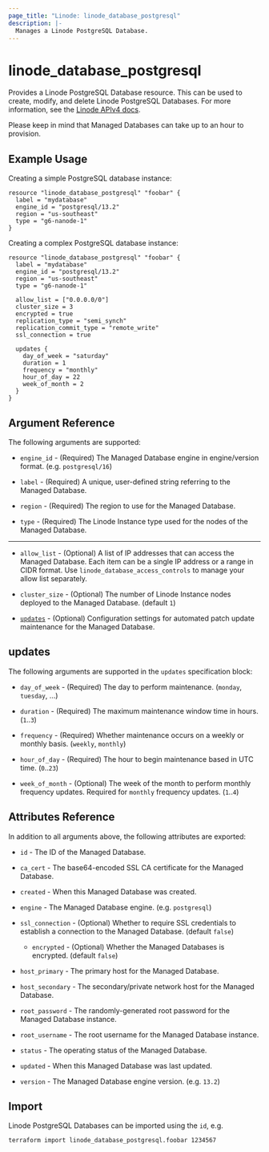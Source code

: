```yaml
---
page_title: "Linode: linode_database_postgresql"
description: |-
  Manages a Linode PostgreSQL Database.
---
```


# linode\_database\_postgresql

Provides a Linode PostgreSQL Database resource. This can be used to create, modify, and delete Linode PostgreSQL Databases.
For more information, see the [Linode APIv4 docs](https://techdocs.akamai.com/linode-api/reference/post-databases-postgre-sql-instances).

Please keep in mind that Managed Databases can take up to an hour to provision.

## Example Usage

Creating a simple PostgreSQL database instance:

```hcl
resource "linode_database_postgresql" "foobar" {
  label = "mydatabase"
  engine_id = "postgresql/13.2"
  region = "us-southeast"
  type = "g6-nanode-1"
}
```

Creating a complex PostgreSQL database instance:

```hcl
resource "linode_database_postgresql" "foobar" {
  label = "mydatabase"
  engine_id = "postgresql/13.2"
  region = "us-southeast"
  type = "g6-nanode-1"

  allow_list = ["0.0.0.0/0"]
  cluster_size = 3
  encrypted = true
  replication_type = "semi_synch"
  replication_commit_type = "remote_write"
  ssl_connection = true

  updates {
    day_of_week = "saturday"
    duration = 1
    frequency = "monthly"
    hour_of_day = 22
    week_of_month = 2
  }
}
```

## Argument Reference

The following arguments are supported:

* `engine_id` - (Required) The Managed Database engine in engine/version format. (e.g. `postgresql/16`)

* `label` - (Required) A unique, user-defined string referring to the Managed Database.

* `region` - (Required) The region to use for the Managed Database.

* `type` - (Required) The Linode Instance type used for the nodes of the Managed Database.

- - -

* `allow_list` - (Optional) A list of IP addresses that can access the Managed Database. Each item can be a single IP address or a range in CIDR format. Use `linode_database_access_controls` to manage your allow list separately.

* `cluster_size` - (Optional) The number of Linode Instance nodes deployed to the Managed Database. (default `1`)

* [`updates`](#updates) - (Optional) Configuration settings for automated patch update maintenance for the Managed Database.

## updates

The following arguments are supported in the `updates` specification block:

* `day_of_week` - (Required) The day to perform maintenance. (`monday`, `tuesday`, ...)

* `duration` - (Required) The maximum maintenance window time in hours. (`1`..`3`)

* `frequency` - (Required) Whether maintenance occurs on a weekly or monthly basis. (`weekly`, `monthly`)

* `hour_of_day` - (Required) The hour to begin maintenance based in UTC time. (`0`..`23`)

* `week_of_month` - (Optional) The week of the month to perform monthly frequency updates. Required for `monthly` frequency updates. (`1`..`4`)

## Attributes Reference

In addition to all arguments above, the following attributes are exported:

* `id` - The ID of the Managed Database.

* `ca_cert` - The base64-encoded SSL CA certificate for the Managed Database.

* `created` - When this Managed Database was created.

* `engine` - The Managed Database engine. (e.g. `postgresql`)

* `ssl_connection` - (Optional) Whether to require SSL credentials to establish a connection to the Managed Database. (default `false`)

  * `encrypted` - (Optional) Whether the Managed Databases is encrypted. (default `false`)

* `host_primary` - The primary host for the Managed Database.

* `host_secondary` - The secondary/private network host for the Managed Database.

* `root_password` - The randomly-generated root password for the Managed Database instance.

* `root_username` - The root username for the Managed Database instance.

* `status` - The operating status of the Managed Database.

* `updated` - When this Managed Database was last updated.

* `version` - The Managed Database engine version. (e.g. `13.2`)

## Import

Linode PostgreSQL Databases can be imported using the `id`, e.g.

```sh
terraform import linode_database_postgresql.foobar 1234567
```
